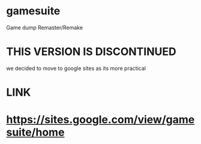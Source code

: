 # gamesuite
Game dump Remaster/Remake

# THIS VERSION IS DISCONTINUED 

we decided to move to google sites as its more practical 
# LINK
# https://sites.google.com/view/gamesuite/home
